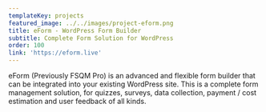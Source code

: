 ```yaml
---
templateKey: projects
featured_image: ../../images/project-eform.png
title: eForm - WordPress Form Builder
subtitle: Complete Form Solution for WordPress
order: 100
link: 'https://eform.live'
---
```

eForm (Previously FSQM Pro) is an advanced and flexible form builder that can be integrated into your existing WordPress site. This is a complete form management solution, for quizzes, surveys, data collection, payment / cost estimation and user feedback of all kinds.
